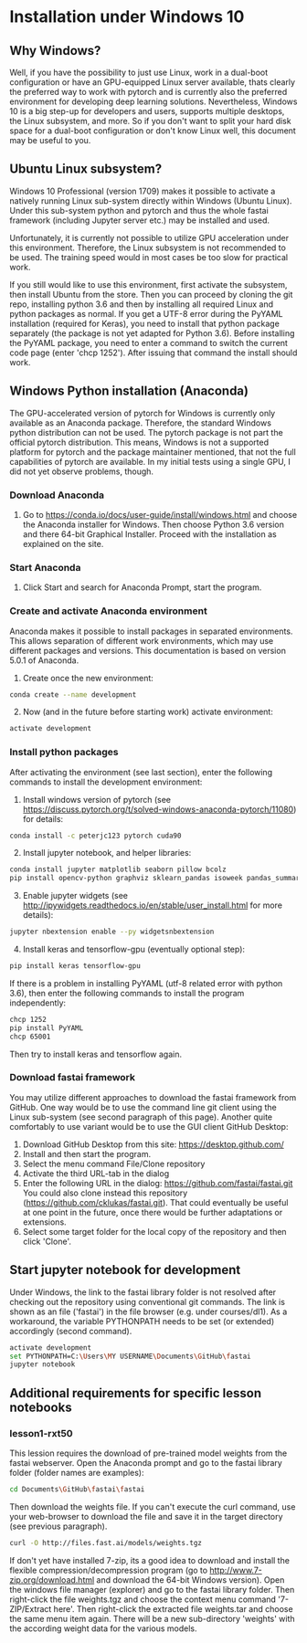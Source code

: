 # Installation under Windows 10

## Why Windows?
Well, if you have the possibility to just use Linux, work in a dual-boot configuration or have an GPU-equipped Linux server available, thats clearly 
the preferred way to work with pytorch and is currently also the preferred environment for developing deep learning solutions. Nevertheless, Windows 10 is
a big step-up for developers and users, supports multiple desktops, the Linux subsystem, and more. So if you don't want to split your hard disk space
for a dual-boot configuration or don't know Linux well, this document may be useful to you.
## Ubuntu Linux subsystem?
Windows 10 Professional (version 1709) makes it possible to activate a natively running Linux sub-system directly within Windows (Ubuntu Linux). 
Under this sub-system python and pytorch and thus the whole fastai framework (including Jupyter server etc.) may be installed and used. 

Unfortunately, it is currently not possible to utilize GPU acceleration under this environment. 
Therefore, the Linux subsystem is not recommended to be used. The training speed would in most cases be too slow for practical work.

If you still would like to use this environment, first activate the subsystem, then install Ubuntu from the store.
Then you can proceed by cloning the git repo, installing python 3.6 and then by installing all 
required Linux and python packages as normal. If you get a UTF-8 error during the PyYAML installation (required for Keras), 
you need to install that python package separately (the package is not yet adapted for Python 3.6). Before installing the PyYAML package, you need to enter a command to 
switch the current code page (enter 'chcp 1252'). After issuing that command the install should work.

## Windows Python installation (Anaconda)

The GPU-accelerated version of pytorch for Windows is currently only available as an Anaconda package. Therefore, the standard Windows python 
distribution can not be used. The pytorch package is not part the official pytorch distribution. This means, Windows is not a 
supported platform for pytorch and the package maintainer mentioned, that not the full capabilities of
pytorch are available. In my initial tests using a single GPU, I did not yet observe problems, though.

### Download Anaconda
1. Go to https://conda.io/docs/user-guide/install/windows.html and choose the Anaconda installer for Windows. 
Then choose Python 3.6 version and there 64-bit Graphical Installer. Proceed with the installation as explained on the site.

### Start Anaconda
1. Click Start and search for Anaconda Prompt, start the program.

### Create and activate Anaconda environment
Anaconda makes it possible to install packages in separated environments. This allows separation of different 
work environments, which may use different packages and versions. This documentation is based on version 5.0.1 of Anaconda.

1. Create once the new environment: 
```sh
conda create --name development
```

2. Now (and in the future before starting work) activate environment:
```sh
activate development
```

### Install python packages
After activating the environment (see last section), enter the following commands to install the development environment:

1. Install windows version of pytorch (see https://discuss.pytorch.org/t/solved-windows-anaconda-pytorch/11080) for details:
```sh
conda install -c peterjc123 pytorch cuda90
```
2. Install jupyter notebook, and helper libraries:
```sh
conda install jupyter matplotlib seaborn pillow bcolz
pip install opencv-python graphviz sklearn_pandas isoweek pandas_summary tqdm torchvision torchtext
```
3. Enable jupyter widgets (see http://ipywidgets.readthedocs.io/en/stable/user_install.html for more details):
```sh
jupyter nbextension enable --py widgetsnbextension
```
4. Install keras and tensorflow-gpu (eventually optional step):
```sh
pip install keras tensorflow-gpu
```
If there is a problem in installing PyYAML (utf-8 related error with python 3.6), then enter the following commands to install the program independently:
```sh
chcp 1252
pip install PyYAML
chcp 65001
```
Then try to install keras and tensorflow again.

### Download fastai framework
You may utilize different approaches to download the fastai framework from GitHub. One way would be to use the command line git client using the Linux 
sub-system (see second paragraph of this page). Another quite comfortably to use variant would be to use the GUI client GitHub Desktop:
1. Download GitHub Desktop from this site: https://desktop.github.com/
2. Install and then start the program.
3. Select the menu command File/Clone repository
4. Activate the third URL-tab in the dialog
5. Enter the following URL in the dialog: https://github.com/fastai/fastai.git
   You could also clone instead this repository (https://github.com/cklukas/fastai.git). 
   That could eventually be useful at one point in the future, once there would be further adaptations or extensions.
6. Select some target folder for the local copy of the repository and then click 'Clone'.

## Start jupyter notebook for development
Under Windows, the link to the fastai library folder is not resolved after checking out the repository using conventional git commands. 
The link is shown as an file ('fastai') in the file browser (e.g. under courses/dl1). 
As a workaround, the variable PYTHONPATH needs to be set (or extended) accordingly (second command).
```sh
activate development
set PYTHONPATH=C:\Users\MY USERNAME\Documents\GitHub\fastai
jupyter notebook
```

## Additional requirements for specific lesson notebooks

### lesson1-rxt50

This lession requires the download of pre-trained model weights from the fastai webserver.
Open the Anaconda prompt and go to the fastai library folder (folder names are examples):

```sh
cd Documents\GitHub\fastai\fastai
```

Then download the weights file. If you can't execute the curl command, use your web-browser to download the file and save it in the target directory (see previous paragraph).
```sh
curl -O http://files.fast.ai/models/weights.tgz
```

If don't yet have installed 7-zip, its a good idea to download and install the flexible compression/decompression program (go to http://www.7-zip.org/download.html and download the 64-bit Windows version).
Open the windows file manager (explorer) and go to the fastai library folder. Then right-click the file weights.tgz and choose the context menu command '7-ZIP/Extract here'. Then right-click the extracted 
file weights.tar and choose the same menu item again. There will be a new sub-directory 'weights' with the according weight data for the various models.
